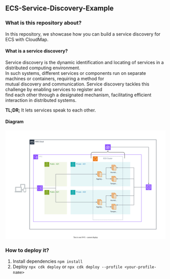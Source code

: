
## ECS-Service-Discovery-Example

### What is this repository about?
In this repository, we showcase how you can build a service discovery for ECS with CloudMap.

#### What is a service discovery?

Service discovery is the dynamic identification and locating of services in a distributed computing environment.  
In such systems, different services or components run on separate machines or containers, requiring a method for  
mutual discovery and communication. Service discovery tackles this challenge by enabling services to register and  
find each other through a designated mechanism, facilitating efficient interaction in distributed systems.

**TL;DR;** It lets services speak to each other.

#### Diagram

![diagram.svg](diagram.svg)

### How to deploy it?

1. Install dependencies `npm install`
2. Deploy `npx cdk deploy` or `npx cdk deploy --profile <your-profile-name>`
